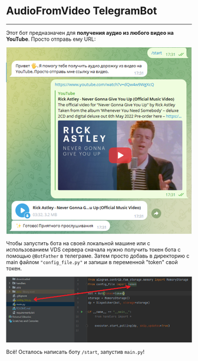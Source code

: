 # AudioFromVideo TelegramBot
___
Этот бот предназначен для **получения аудио из любого видео на YouTube**. Просто отправь ему URL:

![send_url](readme_img/send_url.png?raw=true)

Чтобы запустить бота на своей локальной машине или с использованием VDS сервера сначала нужно получить токен бота с помощью `@BotFather` в телеграме.
Затем просто добавь в директорию с main файлом `"config_file.py"` и запиши в переменной "token" свой токен.

![config_file](readme_img/config_file.png?raw=true)


Всё! Осталось написать боту `/start`, запустив `main.py`!
